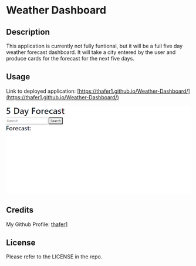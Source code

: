 # Weather Dashboard

## Description

This application is currently not fully funtional, but it will be a full five day weather forecast dashboard. It will take a city entered by the user and produce cards for the forecast for the next five days.

## Usage

Link to deployed application: [https://thafer1.github.io/Weather-Dashboard/](https://thafer1.github.io/Weather-Dashboard/)

<img src="assets\WEATHER_ss.png">

## Credits

My Github Profile: [thafer1](https://github.com/thafer1)

## License

Please refer to the LICENSE in the repo.
